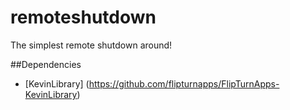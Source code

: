 # remoteshutdown
The simplest remote shutdown around!

##Dependencies
* [KevinLibrary] (https://github.com/flipturnapps/FlipTurnApps-KevinLibrary)
